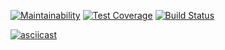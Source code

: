 [![Maintainability](https://api.codeclimate.com/v1/badges/ef61918b87f82383c1c0/maintainability)](https://codeclimate.com/github/sergeichukd/python-project-lvl1/maintainability)
[![Test Coverage](https://api.codeclimate.com/v1/badges/ef61918b87f82383c1c0/test_coverage)](https://codeclimate.com/github/sergeichukd/python-project-lvl1/test_coverage)
[![Build Status](https://travis-ci.com/sergeichukd/python-project-lvl1.svg?branch=master)](https://travis-ci.com/sergeichukd/python-project-lvl1)
 
[![asciicast](https://asciinema.org/a/i4FOrLXRirKFsis40FecqPqFW.svg)](https://asciinema.org/a/i4FOrLXRirKFsis40FecqPqFW)
